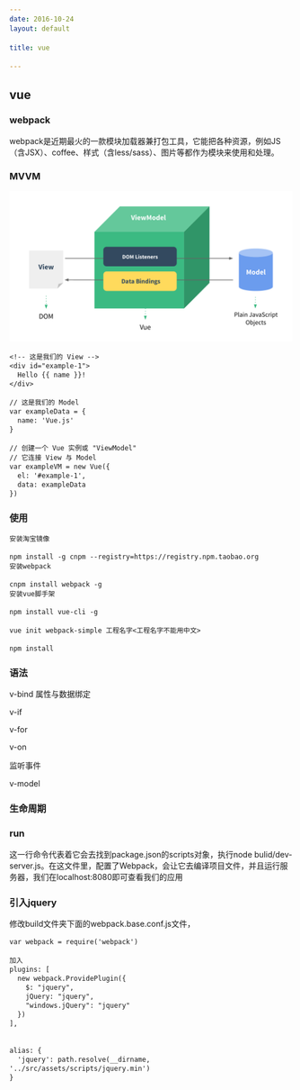 ```yaml
---
date: 2016-10-24
layout: default

title: vue

---
```


## vue

### webpack

webpack是近期最火的一款模块加载器兼打包工具，它能把各种资源，例如JS（含JSX）、coffee、样式（含less/sass）、图片等都作为模块来使用和处理。

### MVVM
![](https://github.com/garydai/garydai.github.com/raw/master/_posts/pic/vue.png)  

	<!-- 这是我们的 View -->
	<div id="example-1">
	  Hello {{ name }}!
	</div>

	// 这是我们的 Model
	var exampleData = {
	  name: 'Vue.js'
	}
	
	// 创建一个 Vue 实例或 "ViewModel"
	// 它连接 View 与 Model
	var exampleVM = new Vue({
	  el: '#example-1',
	  data: exampleData
	})

### 使用
	安装淘宝镜像

	npm install -g cnpm --registry=https://registry.npm.taobao.org
	安装webpack
	
	cnpm install webpack -g
	安装vue脚手架
	
	npm install vue-cli -g
	
	vue init webpack-simple 工程名字<工程名字不能用中文>
	
	npm install




### 语法
v-bind 属性与数据绑定

v-if 

v-for

v-on

监听事件

v-model

### 生命周期

### run
这一行命令代表着它会去找到package.json的scripts对象，执行node bulid/dev-server.js。在这文件里，配置了Webpack，会让它去编译项目文件，并且运行服务器，我们在localhost:8080即可查看我们的应用


### 引入jquery
修改build文件夹下面的webpack.base.conf.js文件，
	
	var webpack = require('webpack')
	
	加入
	plugins: [
	  new webpack.ProvidePlugin({
	    $: "jquery",
	    jQuery: "jquery",
	    "windows.jQuery": "jquery"
	  })
	],
	
	
	alias: {
	  'jquery': path.resolve(__dirname, '../src/assets/scripts/jquery.min')
	}
	



    


